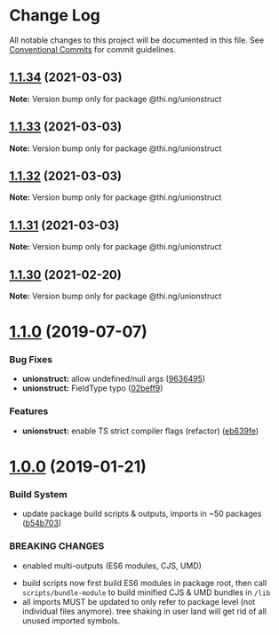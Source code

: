 # Change Log

All notable changes to this project will be documented in this file.
See [Conventional Commits](https://conventionalcommits.org) for commit guidelines.

## [1.1.34](https://github.com/thi-ng/umbrella/compare/@thi.ng/unionstruct@1.1.33...@thi.ng/unionstruct@1.1.34) (2021-03-03)

**Note:** Version bump only for package @thi.ng/unionstruct





## [1.1.33](https://github.com/thi-ng/umbrella/compare/@thi.ng/unionstruct@1.1.32...@thi.ng/unionstruct@1.1.33) (2021-03-03)

**Note:** Version bump only for package @thi.ng/unionstruct





## [1.1.32](https://github.com/thi-ng/umbrella/compare/@thi.ng/unionstruct@1.1.31...@thi.ng/unionstruct@1.1.32) (2021-03-03)

**Note:** Version bump only for package @thi.ng/unionstruct





## [1.1.31](https://github.com/thi-ng/umbrella/compare/@thi.ng/unionstruct@1.1.30...@thi.ng/unionstruct@1.1.31) (2021-03-03)

**Note:** Version bump only for package @thi.ng/unionstruct





## [1.1.30](https://github.com/thi-ng/umbrella/compare/@thi.ng/unionstruct@1.1.29...@thi.ng/unionstruct@1.1.30) (2021-02-20)

**Note:** Version bump only for package @thi.ng/unionstruct





# [1.1.0](https://github.com/thi-ng/umbrella/compare/@thi.ng/unionstruct@1.0.6...@thi.ng/unionstruct@1.1.0) (2019-07-07)

### Bug Fixes

* **unionstruct:** allow undefined/null args ([9636495](https://github.com/thi-ng/umbrella/commit/9636495))
* **unionstruct:** FieldType typo ([02beff9](https://github.com/thi-ng/umbrella/commit/02beff9))

### Features

* **unionstruct:** enable TS strict compiler flags (refactor) ([eb639fe](https://github.com/thi-ng/umbrella/commit/eb639fe))

# [1.0.0](https://github.com/thi-ng/umbrella/compare/@thi.ng/unionstruct@0.1.19...@thi.ng/unionstruct@1.0.0) (2019-01-21)

### Build System

* update package build scripts & outputs, imports in ~50 packages ([b54b703](https://github.com/thi-ng/umbrella/commit/b54b703))

### BREAKING CHANGES

* enabled multi-outputs (ES6 modules, CJS, UMD)

- build scripts now first build ES6 modules in package root, then call
  `scripts/bundle-module` to build minified CJS & UMD bundles in `/lib`
- all imports MUST be updated to only refer to package level
  (not individual files anymore). tree shaking in user land will get rid of
  all unused imported symbols.
